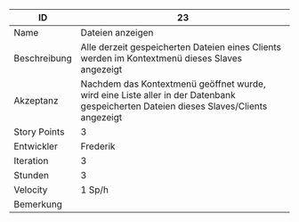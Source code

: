 | ID         |23|
|------------|-|
|Name        |Dateien anzeigen|
|Beschreibung|Alle derzeit gespeicherten Dateien eines Clients werden im Kontextmenü dieses Slaves angezeigt| 
|Akzeptanz   |Nachdem das Kontextmenü geöffnet wurde, wird eine Liste aller in der Datenbank gespeicherten Dateien dieses Slaves/Clients angezeigt|
|Story Points|3|
|Entwickler  |Frederik|
|Iteration   |3|
|Stunden     |3|
|Velocity    |1 Sp/h|
|Bemerkung   ||
